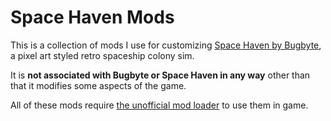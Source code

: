 # Space Haven Mods

This is a collection of mods I use for customizing [Space Haven by Bugbyte](http://bugbyte.fi/spacehaven/), a pixel art styled retro spaceship colony sim.

It is **not associated with Bugbyte or Space Haven in any way** other than that it modifies some aspects of the game.

All of these mods require [the unofficial mod loader](https://github.com/Tahvohck/spacehaven-modloader) to use them in game.
